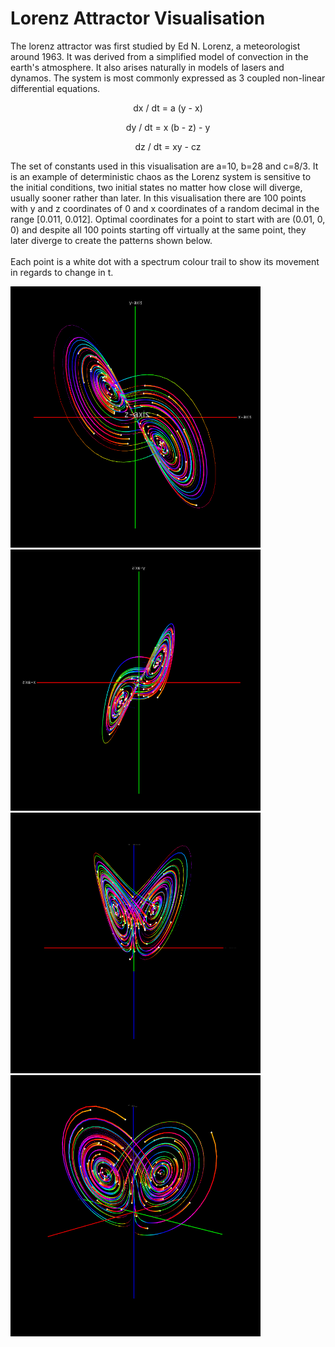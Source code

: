 # Lorenz Attractor Visualisation
The lorenz attractor was first studied by Ed N. Lorenz, a meteorologist around 1963. It was derived from a simplified model of convection in the earth's atmosphere. It also arises naturally in models of lasers and dynamos. The system is most commonly expressed as 3 coupled non-linear differential equations.
<p align="center">dx / dt = a (y - x)</p>

<p align="center">dy / dt = x (b - z) - y</p>

<p align="center">dz / dt = xy - cz</p>
The set of constants used in this visualisation are a=10, b=28 and c=8/3. It is an example of deterministic chaos as the Lorenz system is sensitive to the initial conditions, two initial states no matter how close will diverge, usually sooner rather than later. In this visualisation there are 100 points with y and z coordinates of 0 and x coordinates of a random decimal in the range [0.011, 0.012]. Optimal coordinates for a point to start with are (0.01, 0, 0) and despite all 100 points starting off virtually at the same point, they later diverge to create the patterns shown below.<br/><br/>
Each point is a white dot with a spectrum colour trail to show its movement in regards to change in t.
<p float="left">
  <img src="https://github.com/David-Sangojinmi/processing/blob/master/Images/lorenz_1.png" width="400" height="417.8"/>
  <img src="https://github.com/David-Sangojinmi/processing/blob/master/Images/lorenz_2.png" width="400" height="417.8"/>
  <img src="https://github.com/David-Sangojinmi/processing/blob/master/Images/lorenz_3.png" width="400" height="417.8"/>
  <img  src="https://github.com/David-Sangojinmi/processing/blob/master/Images/lorenz_4.png" width="400" height="417.8"/>
</p>
